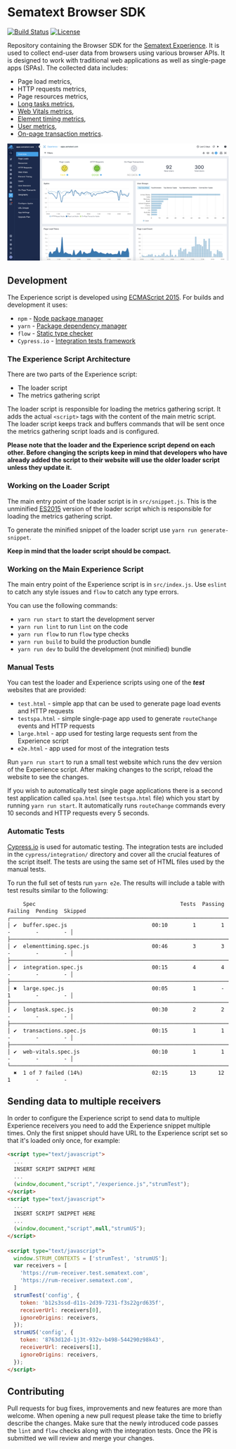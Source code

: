 # Sematext Browser SDK

[![Build Status](https://travis-ci.org/sematext/browser-sdk.svg?branch=master)](https://travis-ci.org/sematext/browser-sdk)
[![License](https://img.shields.io/github/license/sematext/browser-sdk)](https://img.shields.io/github/license/sematext/browser-sdk)

Repository containing the Browser SDK for the [Sematext Experience](https://sematext.com/experience/). It is used to collect end-user data from browsers using various browser APIs. It is designed to work with traditional web applications as well as single-page apps (SPAs). The collected data includes:

 - Page load metrics,
 - HTTP requests metrics,
 - Page resources metrics,
 - [Long tasks metrics](https://sematext.com/docs/experience/longtasks/),
 - [Web Vitals metrics](https://sematext.com/docs/experience/webvitals/),
 - [Element timing metrics](https://sematext.com/docs/experience/element-timing/),
 - [User metrics](https://sematext.com/docs/experience/user-identification/),
 - [On-page transaction metrics](https://sematext.com/docs/experience/on-page-transaction/).

![Sematext Cloud Experience](docs/images/sematext_cloud_experience_overview.png) 

## Development

The Experience script is developed using [ECMAScript 2015](https://en.wikipedia.org/wiki/ECMAScript). For builds and development it uses:
 
 - `npm` - [Node package manager](https://npm.org)
 - `yarn` - [Package dependency manager](https://yarnpkg.com)
 - `flow` - [Static type checker](https://flow.org)
 - `Cypress.io` - [Integration tests framework](https://www.cypress.io)

### The Experience Script Architecture

There are two parts of the Experience script: 

 - The loader script
 - The metrics gathering script

The loader script is responsible for loading the metrics gathering script. 
It adds the actual `<script>` tags with the content of the main metric script. 
The loader script keeps track and buffers commands that will be sent once the 
metrics gathering script loads and is configured.

**Please note that the loader and the Experience script depend on each other.
Before changing the scripts keep in mind that developers who have already added the script
to their website will use the older loader script unless they update it.**

### Working on the Loader Script

The main entry point of the loader script is in `src/snippet.js`. 
This is the unminified [ES2015]((https://en.wikipedia.org/wiki/ECMAScript)) version 
of the loader script which is responsible for loading the metrics gathering script. 

To generate the minified snippet of the loader script use `yarn run generate-snippet`.

**Keep in mind that the loader script should be compact.**

### Working on the Main Experience Script

The main entry point of the Experience script is in `src/index.js`. Use `eslint` to catch any 
style issues and `flow` to catch any type errors.

You can use the following commands:

 - `yarn run start` to start the development server
 - `yarn run lint` to run `lint` on the code
 - `yarn run flow` to run `flow` type checks
 - `yarn run build` to build the production bundle
 - `yarn run dev` to build the development (not minified) bundle

### Manual Tests

You can test the loader and Experience scripts using one of the ***test*** websites that are provided:

 - `test.html` - simple app that can be used to generate page load events and HTTP requests 
 - `testspa.html` - simple single-page app used to generate `routeChange` events and HTTP requests 
 - `large.html` - app used for testing large requests sent from the Experience script
 - `e2e.html` - app used for most of the integration tests 

Run `yarn run start` to run a small test website which runs the dev
version of the Experience script. After making changes to the script, reload the
website to see the changes. 

If you wish to automatically test single page applications there is a second test application
called `spa.html` (see `testspa.html` file) which you start by running `yarn run start`. It 
automatically runs `routeChange` commands every 10 seconds and HTTP requests every 5 seconds.

### Automatic Tests

[Cypress.io](https://www.cypress.io) is used for automatic testing. The integration
tests are included in the `cypress/integration/` directory and cover all the crucial
features of the script itself. The tests are using the same set of HTML files used 
by the manual tests.  

To run the full set of tests run `yarn e2e`. The results will include a table with test
results similar to the following:

```
     Spec                                              Tests  Passing  Failing  Pending  Skipped
┌────────────────────────────────────────────────────────────────────────────────────────────────┐
│ ✔  buffer.spec.js                           00:10        1        1        -        -        - │
├────────────────────────────────────────────────────────────────────────────────────────────────┤
│ ✔  elementtiming.spec.js                    00:46        3        3        -        -        - │
├────────────────────────────────────────────────────────────────────────────────────────────────┤
│ ✔  integration.spec.js                      00:15        4        4        -        -        - │
├────────────────────────────────────────────────────────────────────────────────────────────────┤
│ ✖  large.spec.js                            00:05        1        -        1        -        - │
├────────────────────────────────────────────────────────────────────────────────────────────────┤
│ ✔  longtask.spec.js                         00:30        2        2        -        -        - │
├────────────────────────────────────────────────────────────────────────────────────────────────┤
│ ✔  transactions.spec.js                     00:15        1        1        -        -        - │
├────────────────────────────────────────────────────────────────────────────────────────────────┤
│ ✔  web-vitals.spec.js                       00:10        1        1        -        -        - │
└────────────────────────────────────────────────────────────────────────────────────────────────┘
  ✖  1 of 7 failed (14%)                      02:15       13       12        1        -        -
```

## Sending data to multiple receivers 

In order to configure the Experience script to send data to multiple Experience receivers you
need to add the Experience snippet multiple times. Only the first snippet should have
URL to the Experience script set so that it's loaded only once, for example:

```html
<script type="text/javascript">
  ...
  INSERT SCRIPT SNIPPET HERE
  ...
  (window,document,"script","/experience.js","strumTest");
</script>
<script type="text/javascript">
  ...
  INSERT SCRIPT SNIPPET HERE
  ...
  (window,document,"script",null,"strumUS");
</script>

<script type="text/javascript">
  window.STRUM_CONTEXTS = ['strumTest', 'strumUS'];
  var receivers = [
    'https://rum-receiver.test.sematext.com',
    'https://rum-receiver.sematext.com',
  ]
  strumTest('config', {
    token: 'b12s3ssd-d11s-2d39-7231-f3s22grd635f',
    receiverUrl: receivers[0],
    ignoreOrigins: receivers,
  });
  strumUS('config', {
    token: '8763d12d-1j3t-932v-b498-544290z98k43',
    receiverUrl: receivers[1],
    ignoreOrigins: receivers,
  });
</script>
```

## Contributing

Pull requests for bug fixes, improvements and new features are more than welcome. When opening 
a new pull request please take the time to briefly describe the changes. Make sure that the newly 
introduced code passes the `lint` and `flow` checks along with the integration tests. Once the PR 
is submitted we will review and merge your changes.
